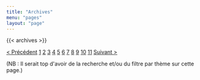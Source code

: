 ```yaml
---
title: "Archives"
menu: "pages"
layout: "page"
---
```


{{< archives >}}

<div class="pagination">
    <a href="#prev" rel="prev">&lt; Précédent</a>
    <a href="#1" class="active">1</a>
    <a href="#2">2</a>
    <a href="#3">3</a>
    <a href="#4">4</a>
    <a href="#5">5</a>
    <a href="#6">6</a>
    <a href="#7">7</a>
    <a href="#8">8</a>
    <a href="#9">9</a>
    <a href="#10">10</a>
    <a href="#11">11</a>
    <a href="#next" rel="next">Suivant &gt;</a>
</div>

(NB : Il serait top d'avoir de la recherche et/ou du filtre par thème sur cette page.)